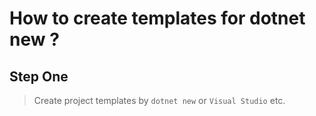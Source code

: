 # How to create templates for dotnet new ?

## Step One

> Create project templates by `dotnet new` or `Visual Studio` etc.